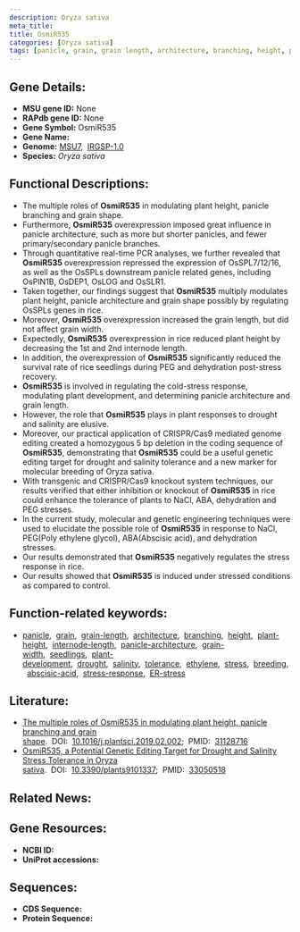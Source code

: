 ```yaml
---
description: Oryza sativa
meta_title:
title: OsmiR535
categories: [Oryza sativa]
tags: [panicle, grain, grain length, architecture, branching, height, plant height, internode length, panicle architecture, grain width, seedlings, plant development, drought, salinity, tolerance, ethylene, stress, breeding, abscisic acid, stress response, ER stress]
---
```


## Gene Details:
- **MSU gene ID:** None  
- **RAPdb gene ID:** None  
- **Gene Symbol:** OsmiR535
- **Gene Name:**
- **Genome:**  [MSU7](http://rice.uga.edu/),&nbsp;&nbsp;[IRGSP-1.0](https://rapdb.dna.affrc.go.jp/download/irgsp1.html)
- **Species:** *Oryza sativa*

## Functional Descriptions:
   - The multiple roles of **OsmiR535** in modulating plant height, panicle branching and grain shape.
   - Furthermore, **OsmiR535** overexpression imposed great influence in panicle architecture, such as more but shorter panicles, and fewer primary/secondary panicle branches.
   - Through quantitative real-time PCR analyses, we further revealed that **OsmiR535** overexpression repressed the expression of OsSPL7/12/16, as well as the OsSPLs downstream panicle related genes, including OsPIN1B, OsDEP1, OsLOG and OsSLR1.
   - Taken together, our findings suggest that **OsmiR535** multiply modulates plant height, panicle architecture and grain shape possibly by regulating OsSPLs genes in rice.
   - Moreover, **OsmiR535** overexpression increased the grain length, but did not affect grain width.
   - Expectedly, **OsmiR535** overexpression in rice reduced plant height by decreasing the 1st and 2nd internode length.
   - In addition, the overexpression of **OsmiR535** significantly reduced the survival rate of rice seedlings during PEG and dehydration post-stress recovery.
   - **OsmiR535** is involved in regulating the cold-stress response, modulating plant development, and determining panicle architecture and grain length.
   - However, the role that **OsmiR535** plays in plant responses to drought and salinity are elusive.
   - Moreover, our practical application of CRISPR/Cas9 mediated genome editing created a homozygous 5 bp deletion in the coding sequence of **OsmiR535**, demonstrating that **OsmiR535** could be a useful genetic editing target for drought and salinity tolerance and a new marker for molecular breeding of Oryza sativa.
   - With transgenic and CRISPR/Cas9 knockout system techniques, our results verified that either inhibition or knockout of **OsmiR535** in rice could enhance the tolerance of plants to NaCl, ABA, dehydration and PEG stresses.
   - In the current study, molecular and genetic engineering techniques were used to elucidate the possible role of **OsmiR535** in response to NaCl, PEG(Poly ethylene glycol), ABA(Abscisic acid), and dehydration stresses.
   - Our results demonstrated that **OsmiR535** negatively regulates the stress response in rice.
   - Our results showed that **OsmiR535** is induced under stressed conditions as compared to control.

## Function-related keywords:
   - [panicle](/tags/panicle/),&nbsp;&nbsp;[grain](/tags/grain/),&nbsp;&nbsp;[grain-length](/tags/grain-length/),&nbsp;&nbsp;[architecture](/tags/architecture/),&nbsp;&nbsp;[branching](/tags/branching/),&nbsp;&nbsp;[height](/tags/height/),&nbsp;&nbsp;[plant-height](/tags/plant-height/),&nbsp;&nbsp;[internode-length](/tags/internode-length/),&nbsp;&nbsp;[panicle-architecture](/tags/panicle-architecture/),&nbsp;&nbsp;[grain-width](/tags/grain-width/),&nbsp;&nbsp;[seedlings](/tags/seedlings/),&nbsp;&nbsp;[plant-development](/tags/plant-development/),&nbsp;&nbsp;[drought](/tags/drought/),&nbsp;&nbsp;[salinity](/tags/salinity/),&nbsp;&nbsp;[tolerance](/tags/tolerance/),&nbsp;&nbsp;[ethylene](/tags/ethylene/),&nbsp;&nbsp;[stress](/tags/stress/),&nbsp;&nbsp;[breeding](/tags/breeding/),&nbsp;&nbsp;[abscisic-acid](/tags/abscisic-acid/),&nbsp;&nbsp;[stress-response](/tags/stress-response/),&nbsp;&nbsp;[ER-stress](/tags/ER-stress/)

## Literature:
   - [The multiple roles of OsmiR535 in modulating plant height, panicle branching and grain shape](https://www.doi.org/10.1016/j.plantsci.2019.02.002).&nbsp;&nbsp;DOI:&nbsp;&nbsp;[10.1016/j.plantsci.2019.02.002](https://www.doi.org/10.1016/j.plantsci.2019.02.002);&nbsp;&nbsp;PMID:&nbsp;&nbsp;[31128716](https://pubmed.ncbi.nlm.nih.gov/31128716/)
   - [OsmiR535, a Potential Genetic Editing Target for Drought and Salinity Stress Tolerance in Oryza sativa](https://www.doi.org/10.3390/plants9101337).&nbsp;&nbsp;DOI:&nbsp;&nbsp;[10.3390/plants9101337](https://www.doi.org/10.3390/plants9101337);&nbsp;&nbsp;PMID:&nbsp;&nbsp;[33050518](https://pubmed.ncbi.nlm.nih.gov/33050518/)

## Related News:

## Gene Resources:
- **NCBI ID:**  []()
- **UniProt accessions:** [](https://www.uniprot.org/uniprotkb//entry)

## Sequences:
- **CDS Sequence:**
- **Protein Sequence:**
